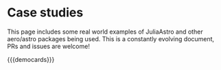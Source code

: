 # Case studies

This page includes some real world examples of JuliaAstro and other aero/astro packages being used. This is a constantly evolving document, PRs and issues are welcome!

{{{democards}}}
